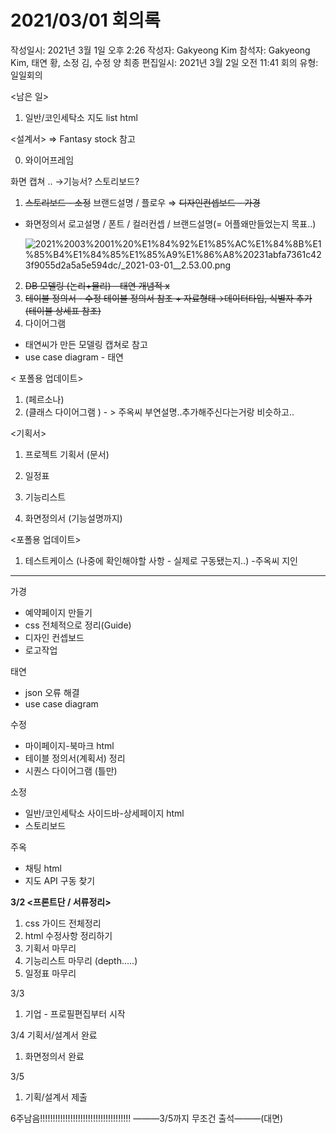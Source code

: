 # 2021/03/01 회의록

작성일시: 2021년 3월 1일 오후 2:26
작성자: Gakyeong Kim
참석자: Gakyeong Kim, 태연 황, 소정 김, 수정 양
최종 편집일시: 2021년 3월 2일 오전 11:41
회의 유형: 일일회의

<남은 일>

1. 일반/코인세탁소 지도 list html

<설계서> ⇒ Fantasy stock 참고

0. 와이어프레임

화면 캡쳐 .. →기능서? 스토리보드?

1. ~~스토리보드 - 소정~~
브랜드설명 / 플로우
 ⇒  ~~디자인컨셉보드 - 가경~~
 + 화면정의서
로고설명 / 폰트 / 컬러컨셉 / 브랜드설명(= 어플왜만들었는지 목표..) 

    ![2021%2003%2001%20%E1%84%92%E1%85%AC%E1%84%8B%E1%85%B4%E1%84%85%E1%85%A9%E1%86%A8%20231abfa7361c423f9055d2a5a5e594dc/_2021-03-01__2.53.00.png](2021%2003%2001%20%E1%84%92%E1%85%AC%E1%84%8B%E1%85%B4%E1%84%85%E1%85%A9%E1%86%A8%20231abfa7361c423f9055d2a5a5e594dc/_2021-03-01__2.53.00.png)

2. ~~DB 모델링 (논리+물리) - 태연
개념적 x~~
3. ~~테이블 정의서  - 수정
테이블 정의서 참조 + 자료형태→데이터타입, 식별자 추가 (테이블 상세표 참조)~~
4. 다이어그램 
- 태연씨가 만든 모델링 캡쳐로 참고
- use case diagram - 태연

< 포폴용 업데이트>

1. (페르소나)
2. (클래스 다이어그램 ) - > 주옥씨 부연설명..추가해주신다는거랑 비슷하고..

<기획서>

1. 프로젝트 기획서 (문서) 
2. 일정표
3. 기능리스트

1. 화면정의서 (기능설명까지)

<포폴용 업데이트> 

1. 테스트케이스
(나중에 확인해야할 사항 - 실제로 구동됐는지..) -주옥씨 지인 

---

가경

- 예약페이지 만들기
- css 전체적으로 정리(Guide)
- 디자인 컨셉보드
- 로고작업

태연

- json 오류 해결
- use case diagram

수정

- 마이페이지-북마크 html
- 테이블 정의서(계획서) 정리
- 시퀀스 다이어그램 (틀만)

소정

- 일반/코인세탁소 사이드바-상세페이지 html
- 스토리보드

주옥

- 채팅 html
- 지도 API 구동 찾기

**3/2 <프론트단 / 서류정리>** 

1. css 가이드 전체정리
2. html 수정사항 정리하기 
3. 기획서 마무리 
4. 기능리스트 마무리 (depth.....)
5. 일정표 마무리

3/3

1. 기업 - 프로필편집부터 시작

3/4 기획서/설계서 완료

1. 화면정의서 완료

3/5 

1. 기획/설계서 제출

6주남음!!!!!!!!!!!!!!!!!!!!!!!!!!!!!!!!!!!!
———3/5까지 무조건 출석———(대면)
